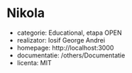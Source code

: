 # Nikola
- categorie: Educational, etapa OPEN
- realizator: Iosif George Andrei
- homepage: http://localhost:3000
- documentatie: /others/Documentatie
- licenta: MIT
